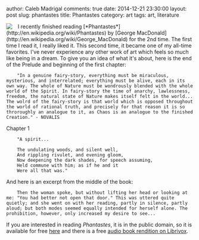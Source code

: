author: Caleb Madrigal
comments: true
date: 2014-12-21 23:30:00
layout: post
slug: phantastes
title: Phantastes
category: art
tags: art, literature

<img src="/static/images/phantastes_cover.jpg" style="float:left; margin-right:15px" />
I recently finished reading [*Phantastes*](http://en.wikipedia.org/wiki/Phantastes) by [George MacDonald](http://en.wikipedia.org/wiki/George_MacDonald) for the 2nd time. The first time I read it, I really liked it. This second time, it became one of my all-time favorites. I've never experience any other work of art which feels so much like being in a dream. To give you an idea of what it's about, here is the end of the Prelude and beginning of the first chapter:

        "In a genuine fairy-story, everything must be miraculous, mysterious, and interrelated; everything must be alive, each in its own way. The whole of Nature must be wondrously blended with the whole world of the Spirit. In fairy-story the time of anarchy, lawlessness, freedom, the natural state of Nature makes itself felt in the world... The wolrd of the fairy-story is that world which is opposed throughout the world of rational truth, and precisely for that reason it is so throroughly an analogue to it, as Chaos is an analogue to the finished Creation." - NOVALIS

Chapter 1

        "A spirit...

        The undulating woods, and silent well,
        And rippling rivulet, and evening gloom,
        Now deepening the dark shades, for speech assuming,
        Held commune with him; as if he and it
        Were all that was."

And here is an excerpt from the middle of the book:

        Then the woman spoke, but without lifting her head or looking at me: "You had better not open that door." This was uttered quite quietly; and she went on with her reading, partly in silence, partly aloud; but both modes seemed equally intended for herself alone. The prohibition, however, only increased my desire to see...

If you are interested in reading *Phantastes*, it is in the public domain, so it is available for free [here](http://www.gutenberg.org/ebooks/325) and there is a free [audio book rendition on Librivox](https://librivox.org/phantastes-by-george-macdonald/).

